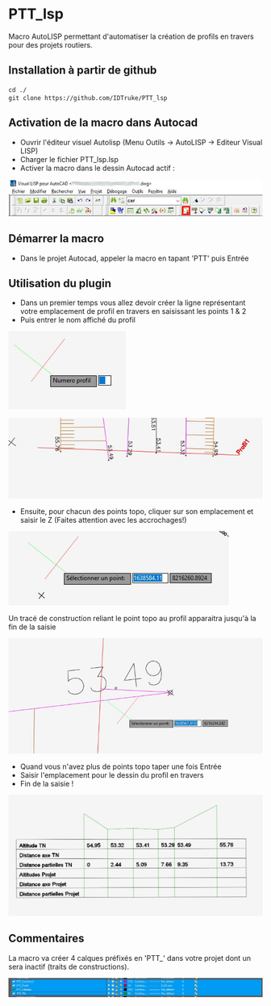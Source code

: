 PTT_lsp
================
Macro AutoLISP permettant d'automatiser la création de profils en travers pour des projets routiers.

Installation à partir de github
-------------------------------

	cd ./
	git clone https://github.com/IDTruke/PTT_lsp

Activation de la macro dans Autocad
-----------------------------------

* Ouvrir l'éditeur visuel Autolisp (Menu Outils -> AutoLISP -> Editeur Visual LISP)
* Charger le fichier PTT_lsp.lsp
* Activer la macro dans le dessin Autocad actif :

![Activate](img/Activate.jpg)

Démarrer la macro
-----------------

* Dans le projet Autocad, appeler la macro en tapant 'PTT' puis Entrée


Utilisation du plugin
---------------------

* Dans un premier temps vous allez devoir créer la ligne représentant votre emplacement de profil en travers en saisissant les points 1 & 2
* Puis entrer le nom affiché du profil

![Nom du profil](img/NomProfil.jpg)

![Représentation du profil](img/TraitProfil.jpg)

* Ensuite, pour chacun des points topo, cliquer sur son emplacement et saisir le Z (Faites attention avec les accrochages!)

![Saisie points](img/SelPoint.jpg)

Un tracé de construction reliant le point topo au profil apparaitra jusqu'à la fin de la saisie

![Trait de construction](img/TraitConstruct.jpg)

* Quand vous n'avez plus de points topo taper une fois Entrée
* Saisir l'emplacement pour le dessin du profil en travers
* Fin de la saisie !

![Résultat](img/Resultat.jpg)

Commentaires
------------

La macro va créer 4 calques préfixés en 'PTT_' dans votre projet dont un sera inactif (traits de constructions).

![Calques](img/Calques.jpg)

